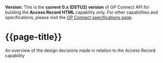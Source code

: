 <div class="nhsd-a-box nhsd-a-box--bg-light-yellow nhsd-!t-margin-bottom-6 nhsd-t-body"><i class="fa fa-exclamation-triangle"></i><b>Version:</b> This is the <b>current 0.x (DSTU2) version</b> of GP Connect API for building the <b>Access Record HTML</b> capability only. For other capabilities and specifications, please visit the <a href="https://digital.nhs.uk/services/gp-connect/develop-gp-connect-services/specifications-for-developers">GP Connect specifications page</a>.</div>

# {{page-title}}

An overview of the design decisions made in relation to the Access Record capability